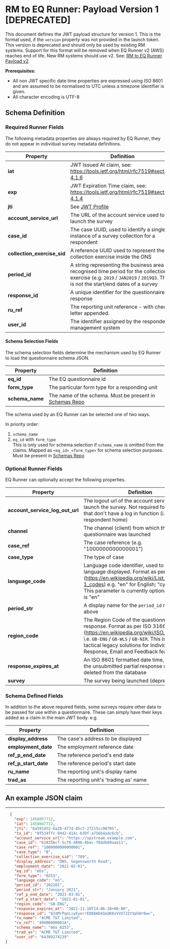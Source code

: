 # RM to EQ Runner: Payload Version 1 [DEPRECATED]

This document defines the JWT payload structure for version 1. This is the format used, if the `version` property
was not provided in the launch token. This version is deprecated and should only be used by existing RM systems. Support for this format will be removed when EQ Runner v2 (AWS) reaches end of life. New RM systems should use v2. See: [RM to EQ Runner Payload v2][rm_to_eq_runner_payload_v2]

**Prerequisites:**

- All non JWT specific date time properties are expressed using ISO 8601 and are assumed to be normalised to UTC unless a timezone identifier is given.
- All character encoding is UTF-8

## Schema Definition

### Required Runner Fields

The following metadata properties are always required by EQ Runner, they
do not appear in individual survey metadata definitions.

| **Property**                | **Definition**                                                                                                                                                              |
| --------------------------- | --------------------------------------------------------------------------------------------------------------------------------------------------------------------------- |
| **iat**                     | JWT Issued At claim, see: <https://tools.ietf.org/html/rfc7519#section-4.1.6>                                                                                               |
| **exp**                     | JWT Expiration Time claim, see: <https://tools.ietf.org/html/rfc7519#section-4.1.4>                                                                                         |
| **jti**                     | See [JWT Profile][jwt_profile]                                                                                                                                              |
| **account_service_url**     | The URL of the account service used to launch the survey                                                                                                                    |
| **case_id**                 | The case UUID, used to identify a single instance of a survey collection for a respondent                                                                                   |
| **collection_exercise_sid** | A reference UUID used to represent the collection exercise inside the ONS                                                                                                   |
| **period_id**               | A string representing the business area recognised time period for the collection exercise (e.g. `2019` / `JAN2019` / `2019Q3`. This is not the start/end dates of a survey |
| **response_id**             | A unique identifier for the questionnaire response                                                                                                                          |
| **ru_ref**                  | The reporting unit reference - with check letter appended.                                                                                                                  |
| **user_id**                 | The identifier assigned by the respondent management system                                                                                                                 |

#### Schema Selection Fields

The schema selection fields determine the mechanism used by EQ Runner to
load the questionnaire schema JSON.

| **Property**    | **Definition**                                                          |
| --------------- | ----------------------------------------------------------------------- |
| **eq_id**       | The EQ questionnaire id                                                 |
| **form_type**   | The particular form type for a responding unit                          |
| **schema_name** | The name of the schema. Must be present in [Schemas Repo][schemas_repo] |

The schema used by an EQ Runner can be selected one of two ways.

In priority order:

1. `schema_name`
2. `eq_id` with `form_type`  
   This is only used for schema selection if `schema_name` is omitted
   from the claims. Mapped as `<eq_id>_<form_type>` for schema
   selection purposes. Must be present in
   [Schemas Repo][schemas_repo]

### Optional Runner Fields

EQ Runner can optionally accept the following properties.

| **Property**                    | **Definition**                                                                                                                                                                                                                                             |
| ------------------------------- | ---------------------------------------------------------------------------------------------------------------------------------------------------------------------------------------------------------------------------------------------------------- |
| **account_service_log_out_url** | The logout url of the account service used to launch the survey. Not required for services that don't have a log in function (i.e., respondent home)                                                                                                       |
| **channel**                     | The channel (client) from which the questionnaire was launched                                                                                                                                                                                             |
| **case_ref**                    | The case reference (e.g. "1000000000000001")                                                                                                                                                                                                               |
| **case_type**                   | The type of case                                                                                                                                                                                                                                           |
| **language_code**               | Language code identifier, used to change language displayed. Format as per ISO-639-1 (https://en.wikipedia.org/wiki/List_of_ISO_639-1_codes) e.g. "en" for English; "cy" for Welsh. This parameter is currently optional; the default is "en"              |
| **period_str**                  | A display name for the `period_id` referenced above                                                                                                                                                                                                        |
| **region_code**                 | The Region Code of the questionnaire response. Format as per ISO 3166-2 (https://en.wikipedia.org/wiki/ISO_3166-2:GB) i.e. `GB-ENG` / `GB-WLS` / `GB-NIR`. This is used in tactical legacy solutions for Individual Response, Email and Feedback features. |
| **response_expires_at**         | An ISO 8601 formatted date time, after which the unsubmitted partial response can be deleted from the database                                                                                                                                             |
| **survey**                      | The survey being launched (deprecated)                                                                                                                                                                                                                     |

### Schema Defined Fields

In addition to the above required fields, some surveys require other data to be passed for use within a questionnaire. These can simply have their keys added as a claim in the main JWT body. e.g.

| **Property**         | **Definition**                         |
| -------------------- | -------------------------------------- |
| **display_address**  | The case's address to be displayed     |
| **employment_date**  | The employment reference date          |
| **ref_p_end_date**   | The reference period's end date        |
| **ref_p_start_date** | The reference period's start date      |
| **ru_name**          | The reporting unit's display name      |
| **trad_as**          | The reporting unit's 'trading as' name |

## An example JSON claim

---

```json
  {
	"exp": 1458057712,
	"iat": 1458047712,
	"jti": "6a591d32-6a28-4f7d-85c7-27215cc90705",
	"tx_id": "0f534ffc-9442-414c-b39f-a756b4adc6cb",
	"account_service_url": "https://upstream.example.com",
	"case_id": "628256cf-5c78-4896-8bec-f0ddb69aaa11",
	"case_ref": "1000000000000001",
	"case_type": "B",
	"collection_exercise_sid": "789",
	"display_address": "ONS, Segensworth Road",
	"employment_date": "2021-02-01",
	"eq_id": "mbs",
	"form_type": "0253",
	"language_code": "en",
	"period_id": "202101",
	"period_str": "January 2021",
	"ref_p_end_date": "2021-03-01",
	"ref_p_start_date": "2021-01-01",
	"region_code": "GB-ENG",
	"response_expires_at": "2021-11-10T14:06:38+00:00",
	"response_id": "QzXMrPqoLiyEyerrED88AbkQoQK0sVVX72ZtVphHr0w=",
	"ru_name": "ACME T&T Limited",
	"ru_ref": "49900000001A",
	"schema_name": "mbs_0253",
	"trad_as": "ACME T&T Limited",
	"user_id": "64389274239"
}
```

[jwt_profile]: jwt_profile.md "JWT Profile Definition"
[schemas_repo]: https://github.com/ONSdigital/eq-questionnaire-schemas/tree/main/schemas "Schemas Repo"
[rm_to_eq_runner_payload_v2]: rm_to_eq_runner_payload_v2.md "RM to EQ Runner Payload v2"
